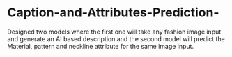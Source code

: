 # Caption-and-Attributes-Prediction-
Designed two models where the first one will take any fashion image input and generate an AI based description and the second model will predict the Material, pattern and neckline attribute for the same image input. 
